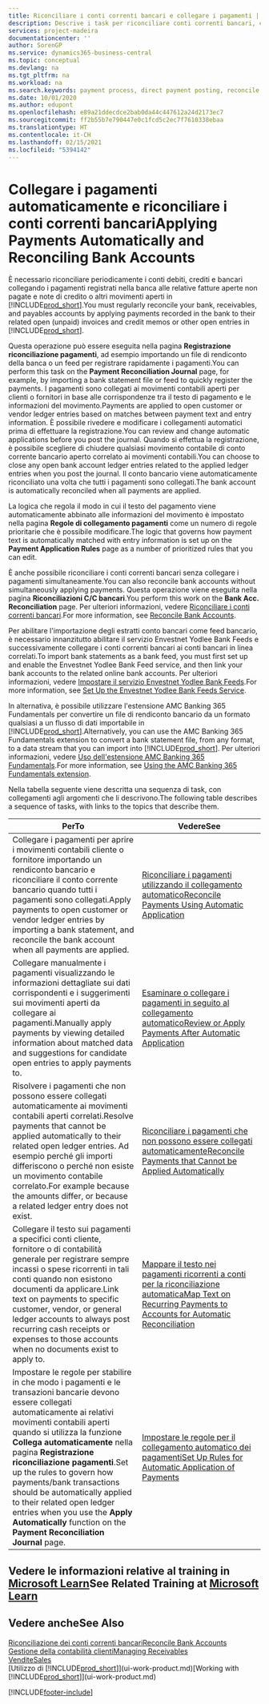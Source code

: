 ```yaml
---
title: Riconciliare i conti correnti bancari e collegare i pagamenti | Documenti Microsoft
description: Descrive i task per riconciliare conti correnti bancari, conti di contabilità clienti, fornitori, registrazione incassi o spese e per applicare i pagamenti automaticamente.
services: project-madeira
documentationcenter: ''
author: SorenGP
ms.service: dynamics365-business-central
ms.topic: conceptual
ms.devlang: na
ms.tgt_pltfrm: na
ms.workload: na
ms.search.keywords: payment process, direct payment posting, reconcile payment, expenses, cash receipts
ms.date: 10/01/2020
ms.author: edupont
ms.openlocfilehash: e89a21ddecdce2bab0da44c447612a24d2173ec7
ms.sourcegitcommit: ff2b55b7e790447e0c1fcd5c2ec7f7610338ebaa
ms.translationtype: HT
ms.contentlocale: it-CH
ms.lasthandoff: 02/15/2021
ms.locfileid: "5394142"
---
```

# <a name="applying-payments-automatically-and-reconciling-bank-accounts"></a><span data-ttu-id="7d876-103">Collegare i pagamenti automaticamente e riconciliare i conti correnti bancari</span><span class="sxs-lookup"><span data-stu-id="7d876-103">Applying Payments Automatically and Reconciling Bank Accounts</span></span>
<span data-ttu-id="7d876-104">È necessario riconciliare periodicamente i conti debiti, crediti e bancari collegando i pagamenti registrati nella banca alle relative fatture aperte non pagate e note di credito o altri movimenti aperti in [!INCLUDE[prod_short](includes/prod_short.md)].</span><span class="sxs-lookup"><span data-stu-id="7d876-104">You must regularly reconcile your bank, receivables, and payables accounts by applying payments recorded in the bank to their related open (unpaid) invoices and credit memos or other open entries in [!INCLUDE[prod_short](includes/prod_short.md)].</span></span>  

<span data-ttu-id="7d876-105">Questa operazione può essere eseguita nella pagina **Registrazione riconciliazione pagamenti**, ad esempio importando un file di rendiconto della banca o un feed per registrare rapidamente i pagamenti.</span><span class="sxs-lookup"><span data-stu-id="7d876-105">You can perform this task on the **Payment Reconciliation Journal** page, for example, by importing a bank statement file or feed to quickly register the payments.</span></span> <span data-ttu-id="7d876-106">I pagamenti sono collegati ai movimenti contabili aperti per clienti o fornitori in base alle corrispondenze tra il testo di pagamento e le informazioni del movimento.</span><span class="sxs-lookup"><span data-stu-id="7d876-106">Payments are applied to open customer or vendor ledger entries based on matches between payment text and entry information.</span></span> <span data-ttu-id="7d876-107">È possibile rivedere e modificare i collegamenti automatici prima di effettuare la registrazione.</span><span class="sxs-lookup"><span data-stu-id="7d876-107">You can review and change automatic applications before you post the journal.</span></span> <span data-ttu-id="7d876-108">Quando si effettua la registrazione, è possibile scegliere di chiudere qualsiasi movimento contabile di conto corrente bancario aperto correlato ai movimenti contabili.</span><span class="sxs-lookup"><span data-stu-id="7d876-108">You can choose to close any open bank account ledger entries related to the applied ledger entries when you post the journal.</span></span> <span data-ttu-id="7d876-109">Il conto bancario viene automaticamente riconciliato una volta che tutti i pagamenti sono collegati.</span><span class="sxs-lookup"><span data-stu-id="7d876-109">The bank account is automatically reconciled when all payments are applied.</span></span>

<span data-ttu-id="7d876-110">La logica che regola il modo in cui il testo del pagamento viene automaticamente abbinato alle informazioni del movimento è impostato nella pagina **Regole di collegamento pagamenti** come un numero di regole prioritarie che è possibile modificare.</span><span class="sxs-lookup"><span data-stu-id="7d876-110">The logic that governs how payment text is automatically matched with entry information is set up on the **Payment Application Rules** page as a number of prioritized rules that you can edit.</span></span>

<span data-ttu-id="7d876-111">È anche possibile riconciliare i conti correnti bancari senza collegare i pagamenti simultaneamente.</span><span class="sxs-lookup"><span data-stu-id="7d876-111">You can also reconcile bank accounts without simultaneously applying payments.</span></span> <span data-ttu-id="7d876-112">Questa operazione viene eseguita nella pagina **Riconciliazioni C/C bancari**.</span><span class="sxs-lookup"><span data-stu-id="7d876-112">You perform this work on the **Bank Acc. Reconciliation** page.</span></span> <span data-ttu-id="7d876-113">Per ulteriori informazioni, vedere [Riconciliare i conti correnti bancari](bank-how-reconcile-bank-accounts-separately.md).</span><span class="sxs-lookup"><span data-stu-id="7d876-113">For more information, see [Reconcile Bank Accounts](bank-how-reconcile-bank-accounts-separately.md).</span></span>   

<span data-ttu-id="7d876-114">Per abilitare l'importazione degli estratti conto bancari come feed bancario, è necessario innanzitutto abilitare il servizio Envestnet Yodlee Bank Feeds e successivamente collegare i conti correnti bancari ai conti bancari in linea correlati.</span><span class="sxs-lookup"><span data-stu-id="7d876-114">To import bank statements as a bank feed, you must first set up and enable the Envestnet Yodlee Bank Feed service, and then link your bank accounts to the related online bank accounts.</span></span> <span data-ttu-id="7d876-115">Per ulteriori informazioni, vedere [Impostare il servizio Envestnet Yodlee Bank Feeds](bank-how-setup-bank-statement-service.md).</span><span class="sxs-lookup"><span data-stu-id="7d876-115">For more information, see [Set Up the Envestnet Yodlee Bank Feeds Service](bank-how-setup-bank-statement-service.md).</span></span>  

<span data-ttu-id="7d876-116">In alternativa, è possibile utilizzare l'estensione AMC Banking 365 Fundamentals per convertire un file di rendiconto bancario da un formato qualsiasi a un flusso di dati importabile in [!INCLUDE[prod_short](includes/prod_short.md)].</span><span class="sxs-lookup"><span data-stu-id="7d876-116">Alternatively, you can use the AMC Banking 365 Fundamentals extension to convert a bank statement file, from any format, to a data stream that you can import into [!INCLUDE[prod_short](includes/prod_short.md)].</span></span> <span data-ttu-id="7d876-117">Per ulteriori informazioni, vedere [Uso dell'estensione AMC Banking 365 Fundamentals](ui-extensions-amc-banking.md).</span><span class="sxs-lookup"><span data-stu-id="7d876-117">For more information, see [Using the AMC Banking 365 Fundamentals extension](ui-extensions-amc-banking.md).</span></span>  

<span data-ttu-id="7d876-118">Nella tabella seguente viene descritta una sequenza di task, con collegamenti agli argomenti che li descrivono.</span><span class="sxs-lookup"><span data-stu-id="7d876-118">The following table describes a sequence of tasks, with links to the topics that describe them.</span></span>  

| <span data-ttu-id="7d876-119">Per</span><span class="sxs-lookup"><span data-stu-id="7d876-119">To</span></span> | <span data-ttu-id="7d876-120">Vedere</span><span class="sxs-lookup"><span data-stu-id="7d876-120">See</span></span> |
| --- | --- |
| <span data-ttu-id="7d876-121">Collegare i pagamenti per aprire i movimenti contabili cliente o fornitore importando un rendiconto bancario e riconciliare il conto corrente bancario quando tutti i pagamenti sono collegati.</span><span class="sxs-lookup"><span data-stu-id="7d876-121">Apply payments to open customer or vendor ledger entries by importing a bank statement, and reconcile the bank account when all payments are applied.</span></span> |[<span data-ttu-id="7d876-122">Riconciliare i pagamenti utilizzando il collegamento automatico</span><span class="sxs-lookup"><span data-stu-id="7d876-122">Reconcile Payments Using Automatic Application</span></span>](receivables-how-reconcile-payments-auto-application.md) |
| <span data-ttu-id="7d876-123">Collegare manualmente i pagamenti visualizzando le informazioni dettagliate sui dati corrispondenti e i suggerimenti sui movimenti aperti da collegare ai pagamenti.</span><span class="sxs-lookup"><span data-stu-id="7d876-123">Manually apply payments by viewing detailed information about matched data and suggestions for candidate open entries to apply payments to.</span></span> |[<span data-ttu-id="7d876-124">Esaminare o collegare i pagamenti in seguito al collegamento automatico</span><span class="sxs-lookup"><span data-stu-id="7d876-124">Review or Apply Payments After Automatic Application</span></span>](receivables-how-review-apply-payments-auto-application.md) |
| <span data-ttu-id="7d876-125">Risolvere i pagamenti che non possono essere collegati automaticamente ai movimenti contabili aperti correlati.</span><span class="sxs-lookup"><span data-stu-id="7d876-125">Resolve payments that cannot be applied automatically to their related open ledger entries.</span></span> <span data-ttu-id="7d876-126">Ad esempio perché gli importi differiscono o perché non esiste un movimento contabile correlato.</span><span class="sxs-lookup"><span data-stu-id="7d876-126">For example because the amounts differ, or because a related ledger entry does not exist.</span></span> |[<span data-ttu-id="7d876-127">Riconciliare i pagamenti che non possono essere collegati automaticamente</span><span class="sxs-lookup"><span data-stu-id="7d876-127">Reconcile Payments that Cannot be Applied Automatically</span></span>](receivables-how-reconcile-payments-cannot-apply-auto.md) |
| <span data-ttu-id="7d876-128">Collegare il testo sui pagamenti a specifici conti cliente, fornitore o di contabilità generale per registrare sempre incassi o spese ricorrenti in tali conti quando non esistono documenti da applicare.</span><span class="sxs-lookup"><span data-stu-id="7d876-128">Link text on payments to specific customer, vendor, or general ledger accounts to always post recurring cash receipts or expenses to those accounts when no documents exist to apply to.</span></span> |[<span data-ttu-id="7d876-129">Mappare il testo nei pagamenti ricorrenti a conti per la riconciliazione automatica</span><span class="sxs-lookup"><span data-stu-id="7d876-129">Map Text on Recurring Payments to Accounts for Automatic Reconciliation</span></span>](receivables-how-map-text-recurring-payments-accounts-auto-reconcilliation.md) |
|<span data-ttu-id="7d876-130">Impostare le regole per stabilire in che modo i pagamenti e le transazioni bancarie devono essere collegati automaticamente ai relativi movimenti contabili aperti quando si utilizza la funzione **Collega automaticamente** nella pagina **Registrazione riconciliazione pagamenti**.</span><span class="sxs-lookup"><span data-stu-id="7d876-130">Set up the rules to govern how payments/bank transactions should be automatically applied to their related open ledger entries when you use the **Apply Automatically** function on the **Payment Reconciliation Journal** page.</span></span>|[<span data-ttu-id="7d876-131">Impostare le regole per il collegamento automatico dei pagamenti</span><span class="sxs-lookup"><span data-stu-id="7d876-131">Set Up Rules for Automatic Application of Payments</span></span>](receivables-how-set-up-payment-application-rules.md)|

## <a name="see-related-training-at-microsoft-learn"></a><span data-ttu-id="7d876-132">Vedere le informazioni relative al training in [Microsoft Learn](/learn/modules/use-journals-dynamics-365-business-central/index)</span><span class="sxs-lookup"><span data-stu-id="7d876-132">See Related Training at [Microsoft Learn](/learn/modules/use-journals-dynamics-365-business-central/index)</span></span>

## <a name="see-also"></a><span data-ttu-id="7d876-133">Vedere anche</span><span class="sxs-lookup"><span data-stu-id="7d876-133">See Also</span></span>
[<span data-ttu-id="7d876-134">Riconciliazione dei conti correnti bancari</span><span class="sxs-lookup"><span data-stu-id="7d876-134">Reconcile Bank Accounts</span></span>](bank-how-reconcile-bank-accounts-separately.md)  
[<span data-ttu-id="7d876-135">Gestione della contabilità clienti</span><span class="sxs-lookup"><span data-stu-id="7d876-135">Managing Receivables</span></span>](receivables-manage-receivables.md)  
[<span data-ttu-id="7d876-136">Vendite</span><span class="sxs-lookup"><span data-stu-id="7d876-136">Sales</span></span>](sales-manage-sales.md)  
<span data-ttu-id="7d876-137">[Utilizzo di [!INCLUDE[prod_short](includes/prod_short.md)]](ui-work-product.md)</span><span class="sxs-lookup"><span data-stu-id="7d876-137">[Working with [!INCLUDE[prod_short](includes/prod_short.md)]](ui-work-product.md)</span></span>


[!INCLUDE[footer-include](includes/footer-banner.md)]